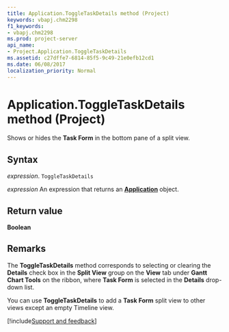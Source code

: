 ```yaml
---
title: Application.ToggleTaskDetails method (Project)
keywords: vbapj.chm2298
f1_keywords:
- vbapj.chm2298
ms.prod: project-server
api_name:
- Project.Application.ToggleTaskDetails
ms.assetid: c27dffe7-6814-85f5-9c49-21e0efb12cd1
ms.date: 06/08/2017
localization_priority: Normal
---
```



# Application.ToggleTaskDetails method (Project)

Shows or hides the  **Task Form** in the bottom pane of a split view.


## Syntax

_expression_. `ToggleTaskDetails`

 _expression_ An expression that returns an **[Application](Project.Application.md)** object.


## Return value

 **Boolean**


## Remarks

The  **ToggleTaskDetails** method corresponds to selecting or clearing the **Details** check box in the **Split View** group on the **View** tab under **Gantt Chart Tools** on the ribbon, where **Task Form** is selected in the **Details** drop-down list.

You can use  **ToggleTaskDetails** to add a **Task Form** split view to other views except an empty Timeline view.

[!include[Support and feedback](~/includes/feedback-boilerplate.md)]